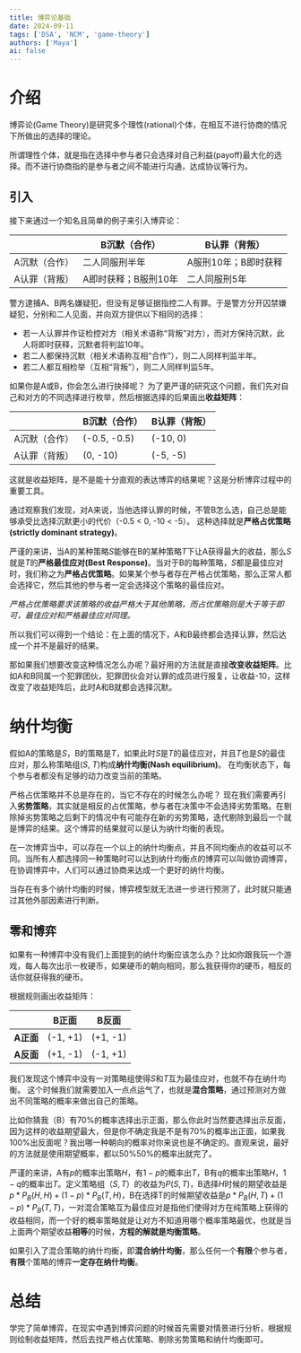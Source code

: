 ```yaml
---
title: 博弈论基础
date: 2024-09-11
tags: ['DSA', 'NCM', 'game-theory']
authors: ['Maya']
ai: false
---
```


# 介绍

博弈论(Game Theory)是研究多个理性(rational)个体，在相互不进行协商的情况下所做出的选择的理论。

所谓理性个体，就是指在选择中参与者只会选择对自己利益(payoff)最大化的选择。而不进行协商指的是参与者之间不能进行沟通，达成协议等行为。

## 引入

接下来通过一个知名且简单的例子来引入博弈论：

|               | B沉默（合作）        | B认罪（背叛）        |
| ------------- | -------------------- | -------------------- |
| A沉默（合作） | 二人同服刑半年       | A服刑10年；B即时获释 |
| A认罪（背叛） | A即时获释；B服刑10年 | 二人同服刑5年        |

警方逮捕A、B两名嫌疑犯，但没有足够证据指控二人有罪。于是警方分开囚禁嫌疑犯，分别和二人见面，并向双方提供以下相同的选择：

- 若一人认罪并作证检控对方（相关术语称“背叛”对方），而对方保持沉默，此人将即时获释，沉默者将判监10年。
- 若二人都保持沉默（相关术语称互相“合作”），则二人同样判监半年。
- 若二人都互相检举（互相“背叛”），则二人同样判监5年。

如果你是A或B，你会怎么进行抉择呢？
为了更严谨的研究这个问题，我们先对自己和对方的不同选择进行枚举，然后根据选择的后果画出**收益矩阵**：

|               | B沉默（合作） | B认罪（背叛） |
| ------------- | ------------- | ------------- |
| A沉默（合作） | (-0.5, -0.5)  | (-10, 0)      |
| A认罪（背叛） | (0, -10)      | (-5, -5)      |

这就是收益矩阵，是不是能十分直观的表达博弈的结果呢？这是分析博弈过程中的重要工具。

通过观察我们发现，对A来说，当他选择认罪的时候，不管B怎么选，自己总是能够承受比选择沉默更小的代价（-0.5 < 0, -10 < -5）。
这种选择就是**严格占优策略(strictly dominant strategy)**。

严谨的来讲，当A的某种策略$S$能够在B的某种策略$T$下让A获得最大的收益，那么$S$就是$T$的**严格最佳应对(Best Response)**。当对于B的每种策略，$S$都是最佳应对时，我们称之为**严格占优策略**。如果某个参与者存在严格占优策略，那么正常人都会选择它，然后其他的参与者一定会选择这个策略的最佳应对。

_严格占优策略要求该策略的收益严格大于其他策略，而占优策略则是大于等于即可，最佳应对和严格最佳应对同理。_

所以我们可以得到一个结论：在上面的情况下，A和B最终都会选择认罪，然后达成一个并不是最好的结果。

那如果我们想要改变这种情况怎么办呢？最好用的方法就是直接**改变收益矩阵**。比如A和B同属一个犯罪团伙，犯罪团伙会对认罪的成员进行报复，让收益-10，这样改变了收益矩阵后，此时A和B就都会选择沉默。

# 纳什均衡

假如A的策略是$S$，B的策略是$T$，如果此时$S$是$T$的最佳应对，并且$T$也是$S$的最佳应对，那么称策略组($S$, $T$)构成**纳什均衡(Nash equilibrium)**。
在均衡状态下，每个参与者都没有足够的动力改变当前的策略。

严格占优策略并不总是存在的，当它不存在的时候怎么办呢？
现在我们需要再引入**劣势策略**，其实就是相反的占优策略，参与者在决策中不会选择劣势策略。在剔除掉劣势策略之后剩下的情况中有可能存在新的劣势策略，迭代剔除到最后一个就是博弈的结果。这个博弈的结果就可以是认为纳什均衡的表现。

在一次博弈当中，可以存在一个以上的纳什均衡点，并且不同均衡点的收益可以不同。当所有人都选择同一种策略时可以达到纳什均衡点的博弈可以叫做协调博弈，在协调博弈中，人们可以通过协商来达成一个更好的纳什均衡。

当存在有多个纳什均衡的时候，博弈模型就无法进一步进行预测了，此时就只能通过其他外部因素进行判断。

## 零和博弈

如果有一种博弈中没有我们上面提到的纳什均衡应该怎么办？比如你跟我玩一个游戏，每人每次出示一枚硬币，如果硬币的朝向相同，那么我获得你的硬币，相反的话你就获得我的硬币。

根据规则画出收益矩阵：

|           | B正面    | B反面    |
| --------- | -------- | -------- |
| **A正面** | (-1, +1) | (+1, -1) |
| **A反面** | (+1, -1) | (-1, +1) |

我们发现这个博弈中没有一对策略组使得$S$和$T$互为最佳应对，也就不存在纳什均衡。
这个时候我们就需要加入一点点运气了，也就是**混合策略**，通过预测对方做出不同策略的概率来做出自己的策略。

比如你猜我（B）有70%的概率选择出示正面，那么你此时当然要选择出示反面，因为这样的收益期望最大，但是你不确定我是不是有70%的概率出正面，如果我100%出反面呢？我出哪一种朝向的概率对你来说也是不确定的。直观来说，最好的方法就是使用期望概率，都以50%50%的概率出就完了。

严谨的来讲，A有$p$的概率出策略$H$，有$1-p$的概率出$T$，B有$q$的概率出策略$H$，$1-q$的概率出$T$。定义策略组（$S, T$）的收益为$P(S, T)$，B选择$H$时候的期望收益是$p*P_B(H, H)+(1-p) *P_B(T, H)$，B在选择T的时候期望收益是$p *P_B(H, T)+(1-p) *P_B(T, T)$，一对混合策略互为最佳应对是指他们使得对方在纯策略上获得的收益相同，而一个好的概率策略就是让对方不知道用哪个概率策略最优，也就是当上面两个期望收益**相等**的时候，**方程的解就是均衡策略**。

如果引入了混合策略的纳什均衡，即**混合纳什均衡**，那么任何一个**有限**个参与者，**有限**个策略的博弈**一定存在纳什均衡**。

# 总结

学完了简单博弈，在现实中遇到博弈问题的时候首先需要对情景进行分析，根据规则绘制收益矩阵，然后去找严格占优策略、剔除劣势策略和纳什均衡即可。
